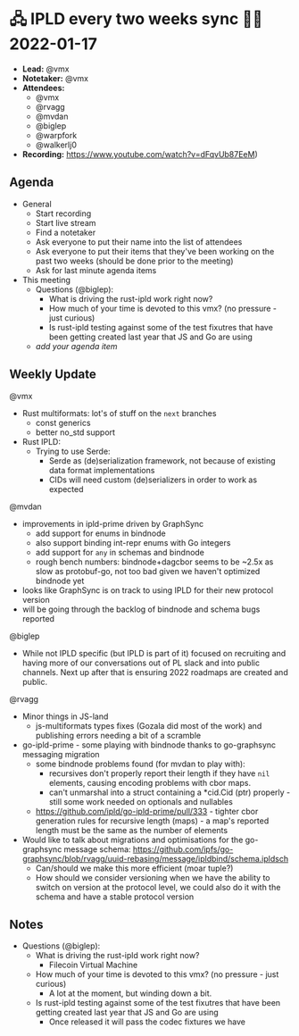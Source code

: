# 🖧 IPLD every two weeks sync 🙌🏽 2022-01-17


- **Lead:** @vmx
- **Notetaker:** @vmx
- **Attendees:**
  - @vmx
  - @rvagg
  - @mvdan 
  - @biglep
  - @warpfork 
  - @walkerlj0
- **Recording:** https://www.youtube.com/watch?v=dFqvUb87EeM)


## Agenda

- General
  - Start recording
  - Start live stream
  - Find a notetaker
  - Ask everyone to put their name into the list of attendees
  - Ask everyone to put their items that they've been working on the past two weeks (should be done prior to the meeting)
  - Ask for last minute agenda items
- This meeting
  - Questions (@biglep):
    - What is driving the rust-ipld work right now?
    - How much of your time is devoted to this vmx? (no pressure - just curious)
    - Is rust-ipld testing against some of the test fixutres that have been getting created last year that JS and Go are using
  - _add your agenda item_


## Weekly Update

@vmx
 - Rust multiformats: lot's of stuff on the `next` branches
   - const generics
   - better no_std support
 - Rust IPLD:
   - Trying to use Serde:
     - Serde as (de)serialization framework, not because of existing data format implementations
     - CIDs will need custom (de)serializers in order to work as expected

@mvdan
 - improvements in ipld-prime driven by GraphSync
     - add support for enums in bindnode
     - also support binding int-repr enums with Go integers
     - add support for `any` in schemas and bindnode
     - rough bench numbers: bindnode+dagcbor seems to be ~2.5x as slow as protobuf-go, not too bad given we haven't optimized bindnode yet
 - looks like GraphSync is on track to using IPLD for their new protocol version
 - will be going through the backlog of bindnode and schema bugs reported

@biglep
 - While not IPLD specific (but IPLD is part of it) focused on recruiting and having more of our conversations out of PL slack and into public channels.  Next up after that is ensuring 2022 roadmaps are created and public.

@rvagg
 - Minor things in JS-land
     - js-multiformats types fixes (Gozala did most of the work) and publishing errors needing a bit of a scramble
 - go-ipld-prime - some playing with bindnode thanks to go-graphsync messaging migration
     - some bindnode problems found (for mvdan to play with):
         * recursives don't properly report their length if they have `nil` elements, causing encoding problems with cbor maps.
         * can't unmarshal into a struct containing a *cid.Cid (ptr) properly - still some work needed on optionals and nullables
     - https://github.com/ipld/go-ipld-prime/pull/333 - tighter cbor generation rules for recursive length (maps) - a map's reported length must be the same as the number of elements
 - Would like to talk about migrations and optimisations for the go-graphsync message schema: https://github.com/ipfs/go-graphsync/blob/rvagg/uuid-rebasing/message/ipldbind/schema.ipldsch
     - Can/should we make this more efficient (moar tuple?)
     - How should we consider versioning when we have the ability to switch on version at the protocol level, we could also do it with the schema and have a stable protocol version


## Notes

 - Questions (@biglep):
   - What is driving the rust-ipld work right now?
     - Filecoin Virtual Machine
   - How much of your time is devoted to this vmx? (no pressure - just curious)
     - A lot at the moment, but winding down a bit.
   - Is rust-ipld testing against some of the test fixutres that have been getting created last year that JS and Go are using
     - Once released it will pass the codec fixtures we have
